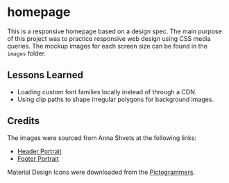 # homepage

This is a responsive homepage based on a design spec. The main purpose of this project was to practice responsive web design using CSS media queries. The mockup images for each screen size can be found in the `images` folder.

## Lessons Learned

- Loading custom font families locally instead of through a CDN.
- Using clip paths to shape irregular polygons for background images.

## Credits

The images were sourced from Anna Shvets at the following links:

- [Header Portrait](https://www.pexels.com/photo/woman-in-black-blazer-3727474/)
- [Footer Portrait](https://www.pexels.com/photo/woman-in-black-blazer-sitting-on-black-office-chair-3727464/)

Material Design Icons were downloaded from the [Pictogrammers](https://pictogrammers.com/library/mdi/).
